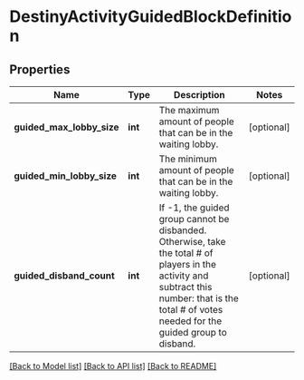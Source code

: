 # DestinyActivityGuidedBlockDefinition

## Properties
Name | Type | Description | Notes
------------ | ------------- | ------------- | -------------
**guided_max_lobby_size** | **int** | The maximum amount of people that can be in the waiting lobby. | [optional] 
**guided_min_lobby_size** | **int** | The minimum amount of people that can be in the waiting lobby. | [optional] 
**guided_disband_count** | **int** | If -1, the guided group cannot be disbanded. Otherwise, take the total # of players in the activity and subtract this number: that is the total # of votes needed for the guided group to disband. | [optional] 

[[Back to Model list]](../README.md#documentation-for-models) [[Back to API list]](../README.md#documentation-for-api-endpoints) [[Back to README]](../README.md)


